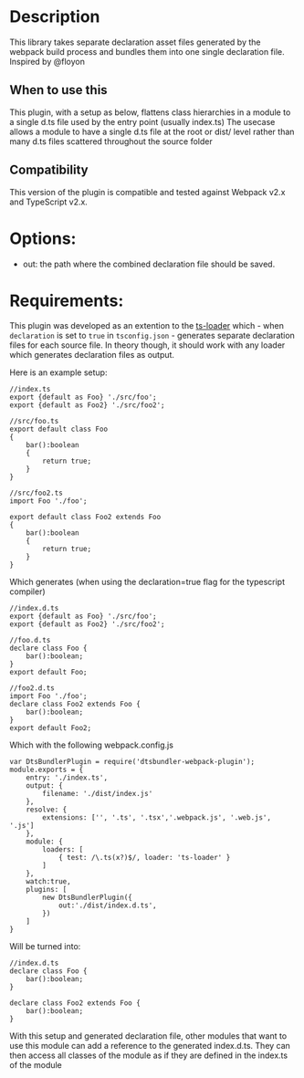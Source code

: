 # Description
This library takes separate declaration asset files generated by the webpack build process and bundles them into one single declaration file. Inspired by @floyon

## When to use this
This plugin, with a setup as below, flattens class hierarchies in a module to a single d.ts file used by the entry point (usually index.ts)
The usecase allows a module to have a single d.ts file at the root or dist/ level rather than many d.ts files scattered throughout the source folder

## Compatibility
This version of the plugin is compatible and tested against Webpack v2.x and TypeScript v2.x.

# Options: 

- out: the path where the combined declaration file should be saved.

# Requirements:
This plugin was developed as an extention to the [ts-loader](https://github.com/TypeStrong/ts-loader) which - when `declaration` is set to `true` in `tsconfig.json` - generates separate declaration files for each source file. In theory though, it should work with any loader which generates declaration files as output.

Here is an example setup:

    //index.ts
    export {default as Foo} './src/foo';
    export {default as Foo2} './src/foo2';
    
    //src/foo.ts
    export default class Foo
    {
        bar():boolean
        {
        	return true;
        }
    }
    
    //src/foo2.ts
    import Foo './foo';

    export default class Foo2 extends Foo
    {
        bar():boolean
        {
        	return true;
        }
    }

Which generates (when using the declaration=true flag for the typescript compiler)

    //index.d.ts
    export {default as Foo} './src/foo';
    export {default as Foo2} './src/foo2';
    
    //foo.d.ts
    declare class Foo {
        bar():boolean;
    }
    export default Foo;
    
    //foo2.d.ts
    import Foo './foo';
    declare class Foo2 extends Foo {
        bar():boolean;
    }
    export default Foo2;
    
Which with the following webpack.config.js

    var DtsBundlerPlugin = require('dtsbundler-webpack-plugin');
    module.exports = {
        entry: './index.ts',
        output: {
            filename: './dist/index.js'
        },
        resolve: {
            extensions: ['', '.ts', '.tsx','.webpack.js', '.web.js', '.js']
        },
        module: {
            loaders: [
                { test: /\.ts(x?)$/, loader: 'ts-loader' }
            ]
        },
        watch:true,
        plugins: [
            new DtsBundlerPlugin({
                out:'./dist/index.d.ts',
            })
        ]
    }

Will be turned into:

    //index.d.ts
	declare class Foo {
		bar():boolean;
	}

	declare class Foo2 extends Foo {
		bar():boolean;
	}

With this setup and generated declaration file, other modules that want to use this module can add a reference to the generated index.d.ts.
They can then access all classes of the module as if they are defined in the index.ts of the module
